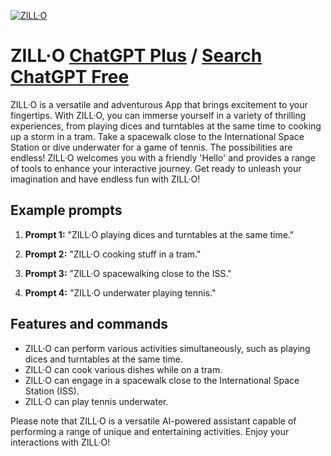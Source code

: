 
[![ZILL·O](https://files.oaiusercontent.com/file-ow6prTf3x8OBqO5CmYa4hZ3g?se=2123-10-17T14%3A53%3A39Z&sp=r&sv=2021-08-06&sr=b&rscc=max-age%3D31536000%2C%20immutable&rscd=attachment%3B%20filename%3D01c9d705-e607-4a58-9eb0-3c2c50d165d5.png&sig=/wWgxdm0%2BDtVlkP7fyLSHp8KK4jGaN1mo8u3xgm9dP8%3D)](https://chat.openai.com/g/g-GvEjrjX6o-zill-o)

# ZILL·O [ChatGPT Plus](https://chat.openai.com/g/g-GvEjrjX6o-zill-o) / [Search ChatGPT Free](https://gptcall.net/index.html#/?search=ZILL%C2%B7O)

ZILL·O is a versatile and adventurous App that brings excitement to your fingertips. With ZILL·O, you can immerse yourself in a variety of thrilling experiences, from playing dices and turntables at the same time to cooking up a storm in a tram. Take a spacewalk close to the International Space Station or dive underwater for a game of tennis. The possibilities are endless! ZILL·O welcomes you with a friendly 'Hello' and provides a range of tools to enhance your interactive journey. Get ready to unleash your imagination and have endless fun with ZILL·O!

## Example prompts

1. **Prompt 1:** "ZILL·O playing dices and turntables at the same time."

2. **Prompt 2:** "ZILL·O cooking stuff in a tram."

3. **Prompt 3:** "ZILL·O spacewalking close to the ISS."

4. **Prompt 4:** "ZILL·O underwater playing tennis."

## Features and commands

- ZILL·O can perform various activities simultaneously, such as playing dices and turntables at the same time.
- ZILL·O can cook various dishes while on a tram.
- ZILL·O can engage in a spacewalk close to the International Space Station (ISS).
- ZILL·O can play tennis underwater.

Please note that ZILL·O is a versatile AI-powered assistant capable of performing a range of unique and entertaining activities. Enjoy your interactions with ZILL·O!


